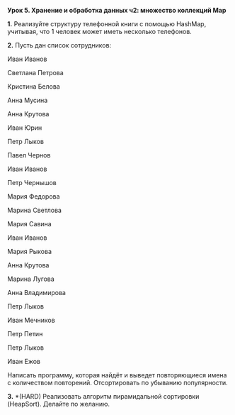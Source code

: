 **Урок 5. Хранение и обработка данных ч2: множество коллекций Map**

**1.** Реализуйте структуру телефонной книги с помощью HashMap, учитывая, что 1 человек может иметь несколько телефонов.

**2.** Пусть дан список сотрудников:

Иван Иванов

Светлана Петрова

Кристина Белова

Анна Мусина

Анна Крутова

Иван Юрин

Петр Лыков

Павел Чернов

Иван Иванов

Петр Чернышов

Мария Федорова

Марина Светлова

Мария Савина

Иван Иванов

Мария Рыкова

Анна Крутова

Марина Лугова

Анна Владимирова

Петр Лыков

Иван Мечников

Петр Петин

Петр Лыков

Иван Ежов

Написать программу, которая найдёт и выведет повторяющиеся имена с количеством повторений. Отсортировать по убыванию популярности.

**3.** *(HARD) Реализовать алгоритм пирамидальной сортировки (HeapSort). Делайте по желанию.